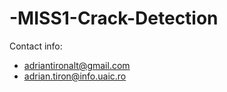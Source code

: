 # -MISS1-Crack-Detection

  Contact info: 
  
  - adriantironalt@gmail.com
  - adrian.tiron@info.uaic.ro
